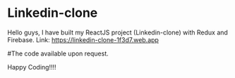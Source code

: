 # Linkedin-clone

Hello guys, I have built my ReactJS project (Linkedin-clone) with Redux and Firebase.
Link: https://linkedin-clone-1f3d7.web.app

#The code available upon request.

Happy Coding!!!!
